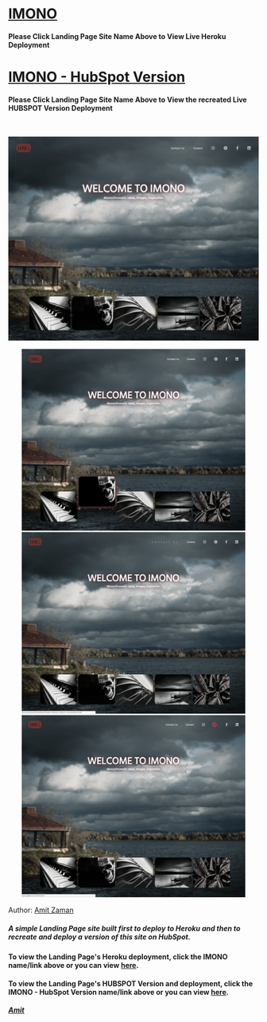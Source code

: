 # [IMONO](https://imono.herokuapp.com/index.html)
#### Please Click Landing Page Site Name Above to View Live Heroku Deployment
# [IMONO - HubSpot Version](http://hubspot-developers-w1y9qt-5186824.hs-sites.com/imono)
#### Please Click Landing Page Site Name Above to View the recreated Live HUBSPOT Version Deployment
<br/>
<p align="center">
  <img src="imono1.png" width="650" title="hover text">
</p>

<p align="center">
  <img src="imono2.png" width="450" title="hover text">
  <img src="imono3.png" width="450" title="hover text">
  <img src="imono4.png" width="450" title="hover text">
</p>

Author: [Amit Zaman](https://amitzaman.com)

##### A simple Landing Page site built first to deploy to Heroku and then to recreate and deploy a version of this site on HubSpot.

#### To view the Landing Page's Heroku deployment, click the IMONO name/link above or you can view [here](https://imono.herokuapp.com/index.html).

#### To view the Landing Page's HUBSPOT Version and deployment, click the IMONO - HubSpot Version name/link above or you can view [here](http://hubspot-developers-w1y9qt-5186824.hs-sites.com/imono).

##### [Amit](https://amitzaman.com/)
